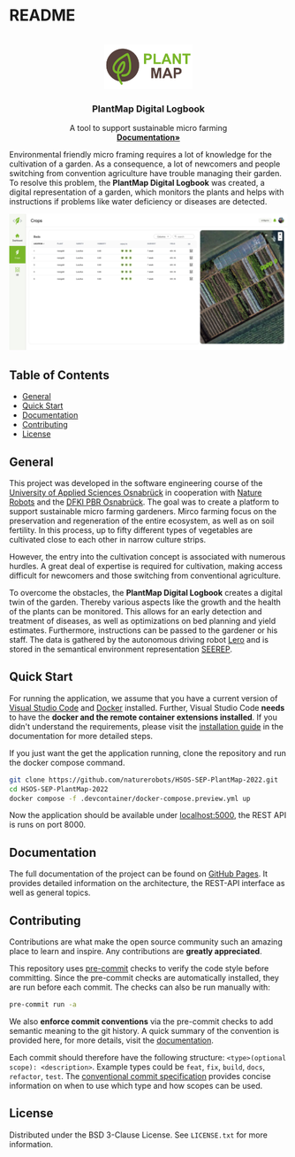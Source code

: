 # README

<!--
The following template was used to create this README:
https://github.com/othneildrew/Best-README-Template

MIT License

Copyright (c) 2021 Othneil Drew

Permission is hereby granted, free of charge, to any person obtaining a copy
of this software and associated documentation files (the "Software"), to deal
in the Software without restriction, including without limitation the rights
to use, copy, modify, merge, publish, distribute, sublicense, and/or sell
copies of the Software, and to permit persons to whom the Software is
furnished to do so, subject to the following conditions:

The above copyright notice and this permission notice shall be included in all
copies or substantial portions of the Software.

THE SOFTWARE IS PROVIDED "AS IS", WITHOUT WARRANTY OF ANY KIND, EXPRESS OR
IMPLIED, INCLUDING BUT NOT LIMITED TO THE WARRANTIES OF MERCHANTABILITY,
FITNESS FOR A PARTICULAR PURPOSE AND NONINFRINGEMENT. IN NO EVENT SHALL THE
AUTHORS OR COPYRIGHT HOLDERS BE LIABLE FOR ANY CLAIM, DAMAGES OR OTHER
LIABILITY, WHETHER IN AN ACTION OF CONTRACT, TORT OR OTHERWISE, ARISING FROM,
OUT OF OR IN CONNECTION WITH THE SOFTWARE OR THE USE OR OTHER DEALINGS IN THE
SOFTWARE.
-->

<br />
<div align="center">
  <a href="https://github.com/othneildrew/Best-README-Template">
    <img src="docs/imgs/plant-map-logo.png" alt="Logo">
  </a>

  <h3 align="center">PlantMap Digital Logbook</h3>

  <p align="center">
    A tool to support sustainable micro farming
    <br />
    <a href="https://naturerobots.github.io/HSOS-SEP-PlantMap-2022/"><strong>Documentation»</strong></a>
    <br />
  </p>
</div>

Environmental friendly micro framing requires a lot of knowledge for the
cultivation of a garden. As a consequence, a lot of newcomers and people
switching from convention agriculture have trouble managing their garden. To
resolve this problem, the **PlantMap Digital Logbook** was created, a digital
representation of a garden, which monitors the plants and helps with
instructions if problems like water deficiency or diseases are detected.

![crops-view](docs/imgs/crops-tab.png)
## Table of Contents

- [General](#general)
- [Quick Start](#quick-start)
- [Documentation](#documentation)
- [Contributing](#contributing)
- [License](#license)

## General

This project was developed in the software engineering course of the [University
of Applied Sciences Osnabrück](https://www.hs-osnabrueck.de/en/) in cooperation
with [Nature Robots](https://naturerobots.de/) and the [DFKI PBR
Osnabrück](https://www.dfki.de/web/forschung/forschungsbereiche/planbasierte-robotersteuerung).
The goal was to create a platform to support sustainable micro farming
gardeners. Mirco farming focus on the preservation and regeneration of the
entire ecosystem, as well as on soil fertility. In this process, up to fifty
different types of vegetables are cultivated close to each other in narrow
culture strips.  

However, the entry into the cultivation concept is associated with numerous
hurdles. A great deal of expertise is required for cultivation, making access
difficult for newcomers and those switching from conventional agriculture.

To overcome the obstacles, the **PlantMap Digital Logbook** creates a digital
twin of the garden. Thereby various aspects like the growth and the health of
the plants can be monitored. This allows for an early detection and treatment of
diseases, as well as optimizations on bed planning and yield estimates.
Furthermore, instructions can be passed to the gardener or his staff. The data is
gathered by the autonomous driving robot
[Lero](https://naturerobots.de/blog/lero-robot-prototype/) and is stored in the
semantical environment representation
[SEEREP](https://github.com/agri-gaia/seerep).

## Quick Start

For running the application, we assume that you have a current version of
[Visual Studio Code](https://code.visualstudio.com/) and
[Docker](https://www.docker.com/) installed. Further, Visual Studio Code **needs** to have
the **docker and the remote container extensions installed**. If you didn't
understand the requirements,  please visit the [installation
guide](https://naturerobots.github.io/HSOS-SEP-PlantMap-2022/getting-started/installation/)
in the documentation for more detailed steps.

If you just want the get the application running, clone the repository and run the docker compose command. 

```sh
git clone https://github.com/naturerobots/HSOS-SEP-PlantMap-2022.git
cd HSOS-SEP-PlantMap-2022
docker compose -f .devcontainer/docker-compose.preview.yml up
```

Now the application should be available under
[localhost:5000](http://localhost:5050),  the REST API is runs on port 8000.

## Documentation  

The full documentation of the project can be found on [GitHub
Pages](https://naturerobots.github.io/HSOS-SEP-PlantMap-2022/). It provides
detailed information on the architecture, the REST-API interface as well as
general topics.

## Contributing

Contributions are what make the open source community such an amazing place to
learn and inspire. Any contributions are **greatly appreciated**.

This repository uses [pre-commit](https://pre-commit.com/) checks to verify the
code style before committing. Since the pre-commit checks are automatically
installed, they are run before each commit. The checks can also be run manually with:

```bash
pre-commit run -a
```

We also **enforce commit conventions** via the pre-commit checks to add semantic
meaning to the git history. A quick summary of the convention is provided here,
for more details, visit the
[documentation](https://naturerobots.github.io/HSOS-SEP-PlantMap-2022/getting-started/installation/).

Each commit should therefore have the following structure: `<type>(optional
scope): <description>`. Example types could be `feat`, `fix`, `build`, `docs`,
`refactor`, `test`. The [conventional commit
specification](https://www.conventionalcommits.org/en/v1.0.0/#specification)
provides concise information on when to use which type and how scopes can be
used.

## License

Distributed under the BSD 3-Clause License. See `LICENSE.txt` for more
information.
